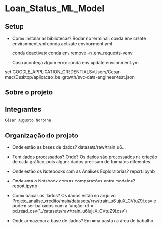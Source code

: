# Loan_Status_ML_Model

## Setup

- Como instalar as bibliotecas?
    Rodar no terminal:
    conda env create environment.yml 
    conda activate environment.yml 

    conda deactivate
    conda env remove -n .env_requests-venv
    
    Caso aconteça algum erro:
    conda env update environment.yml 


set GOOGLE_APPLICATION_CREDENTIALS=Users/Cesar-mac/Desktop/aplicacao_be_growth/svc-data-engineer-test.json

## Sobre o projeto

## Integrantes

    César Augusto Noronha
## Organização do projeto

- Onde estão as bases de dados?
    datasets/raw/train_u6...
- Tem dados processados? Onde?
    Os dados são processados na criação de cada gráfico, pois alguns dados precisam de formatos diferentes.
- Onde estão os Notebooks com as Análises Exploratórias?
    report.ipynb
- Onde está o Notebook com as comparações entre modelos?
    report.ipynb


- Como baixar os dados?
    Os dados estão no arquivo Projeto_analise_credito/main/datasets/raw/train_u6lujuX_CVtuZ9i.csv
    e podem ser baixados com a função:
    df = pd.read_csv('../datasets/raw/train_u6lujuX_CVtuZ9i.csv')

- Onde armazenar a base de dados?
    Em uma pasta na área de trabalho

